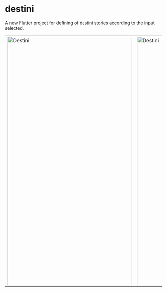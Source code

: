 # destini

A new Flutter project for defining of destini stories according to the input selected.


<table>
<tr>
    <td><img src="https://user-images.githubusercontent.com/54237095/175820371-8114ff14-a702-408d-aba3-d15d13c0c361.png" alt="Destini" width="400" height="800"/></td>
<td><img src="https://user-images.githubusercontent.com/54237095/175820363-606c81cb-1f79-40eb-8814-723dd48383c0.png" alt="Destini" width="400" height="800"/></td>
 </tr>
  </table> 
